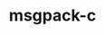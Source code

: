 ---
title: "msgpack-c"
layout: cache
categories: [package, develop]
meta: {"compilers": ["gcc@10.5.0", "gcc@11.4.0", "gcc@13.2.0", "gcc@13.3.0"], "num_specs": 20, "num_specs_by_stack": {"developer-tools-aarch64-linux-gnu": 5, "developer-tools-x86_64_v3-linux-gnu": 5, "e4s": 5, "ml-linux-x86_64-rocm": 5, "root": 20}, "oss": ["centos7", "rhel8", "ubuntu22.04", "ubuntu24.04"], "platforms": ["linux"], "stacks": ["developer-tools-aarch64-linux-gnu", "developer-tools-x86_64_v3-linux-gnu", "e4s", "ml-linux-x86_64-rocm", "root"], "targets": ["aarch64", "x86_64_v3"], "versions": ["3.1.1"]}
spec_details: [{"compiler": "gcc@13.2.0", "hash": "67yzfie3d76zmyaxerxxxpjiwrw3t2tn", "os": "ubuntu24.04", "platform": "linux", "size": "-", "stacks": ["ml-linux-x86_64-rocm", "root"], "target": "x86_64_v3", "variants": ["build_system=cmake", "build_type=Release", "generator=make", "~ipo"], "versions": ["3.1.1"]}, {"compiler": "gcc@11.4.0", "hash": "6esjbo5sgwo2fgjjyemirqamtp3rxjil", "os": "ubuntu22.04", "platform": "linux", "size": "-", "stacks": ["e4s", "root"], "target": "x86_64_v3", "variants": ["build_system=cmake", "build_type=Release", "generator=make", "~ipo"], "versions": ["3.1.1"]}, {"compiler": "gcc@13.2.0", "hash": "bsgcq6tdrg3ncvqlhdaq6cvm3qxwqdcv", "os": "ubuntu24.04", "platform": "linux", "size": "-", "stacks": ["ml-linux-x86_64-rocm", "root"], "target": "x86_64_v3", "variants": ["build_system=cmake", "build_type=Release", "generator=make", "~ipo"], "versions": ["3.1.1"]}, {"compiler": "gcc@13.3.0", "hash": "d7uuse3zcpvzcwj4vtwf2yypfm2wzzt7", "os": "rhel8", "platform": "linux", "size": "-", "stacks": ["developer-tools-aarch64-linux-gnu", "root"], "target": "aarch64", "variants": ["build_system=cmake", "build_type=Release", "generator=make", "~ipo"], "versions": ["3.1.1"]}, {"compiler": "gcc@13.2.0", "hash": "epdo3adpy2rwkfqrwqjbx5zfjia74euf", "os": "ubuntu24.04", "platform": "linux", "size": "-", "stacks": ["ml-linux-x86_64-rocm", "root"], "target": "x86_64_v3", "variants": ["build_system=cmake", "build_type=Release", "generator=make", "~ipo"], "versions": ["3.1.1"]}, {"compiler": "gcc@13.3.0", "hash": "fg7tbm2lxxqclq54p6e7hynmtwej52ur", "os": "rhel8", "platform": "linux", "size": "-", "stacks": ["developer-tools-aarch64-linux-gnu", "root"], "target": "aarch64", "variants": ["build_system=cmake", "build_type=Release", "generator=make", "~ipo"], "versions": ["3.1.1"]}, {"compiler": "gcc@13.2.0", "hash": "i7mb6f2irkiewfrlyyu7namk4ikqjlh7", "os": "ubuntu24.04", "platform": "linux", "size": "-", "stacks": ["ml-linux-x86_64-rocm", "root"], "target": "x86_64_v3", "variants": ["build_system=cmake", "build_type=Release", "generator=make", "~ipo"], "versions": ["3.1.1"]}, {"compiler": "gcc@10.5.0", "hash": "jedxbu7n76zpnxqsu4nj24k3qpt2jt3v", "os": "centos7", "platform": "linux", "size": "-", "stacks": ["developer-tools-x86_64_v3-linux-gnu", "root"], "target": "x86_64_v3", "variants": ["build_system=cmake", "build_type=Release", "generator=make", "~ipo"], "versions": ["3.1.1"]}, {"compiler": "gcc@11.4.0", "hash": "kuwpr34bzv3hm3cx4otmwkriytc6p6e5", "os": "ubuntu22.04", "platform": "linux", "size": "-", "stacks": ["e4s", "root"], "target": "x86_64_v3", "variants": ["build_system=cmake", "build_type=Release", "generator=make", "~ipo"], "versions": ["3.1.1"]}, {"compiler": "gcc@11.4.0", "hash": "lgxmc5fhpvedde5okmza4sked6mrfnjd", "os": "ubuntu22.04", "platform": "linux", "size": "-", "stacks": ["e4s", "root"], "target": "x86_64_v3", "variants": ["build_system=cmake", "build_type=Release", "generator=make", "~ipo"], "versions": ["3.1.1"]}, {"compiler": "gcc@10.5.0", "hash": "llgsrzvh2aeqoduz6kvs3lmolladdygb", "os": "centos7", "platform": "linux", "size": "-", "stacks": ["developer-tools-x86_64_v3-linux-gnu", "root"], "target": "x86_64_v3", "variants": ["build_system=cmake", "build_type=Release", "generator=make", "~ipo"], "versions": ["3.1.1"]}, {"compiler": "gcc@13.2.0", "hash": "okx56rlgbpaacllzgdotdlqx3445wjl5", "os": "ubuntu24.04", "platform": "linux", "size": "-", "stacks": ["ml-linux-x86_64-rocm", "root"], "target": "x86_64_v3", "variants": ["build_system=cmake", "build_type=Release", "generator=make", "~ipo"], "versions": ["3.1.1"]}, {"compiler": "gcc@10.5.0", "hash": "ptx5kkksthzfnevkouf4pcdykufg4oja", "os": "centos7", "platform": "linux", "size": "-", "stacks": ["developer-tools-x86_64_v3-linux-gnu", "root"], "target": "x86_64_v3", "variants": ["build_system=cmake", "build_type=Release", "generator=make", "~ipo"], "versions": ["3.1.1"]}, {"compiler": "gcc@13.3.0", "hash": "qp5mhtz2xp6kmvxak3jolssovib5bbgo", "os": "rhel8", "platform": "linux", "size": "-", "stacks": ["developer-tools-aarch64-linux-gnu", "root"], "target": "aarch64", "variants": ["build_system=cmake", "build_type=Release", "generator=make", "~ipo"], "versions": ["3.1.1"]}, {"compiler": "gcc@11.4.0", "hash": "qswiuufauoi3loy33i6d7xwywfwvdbtn", "os": "ubuntu22.04", "platform": "linux", "size": "-", "stacks": ["e4s", "root"], "target": "x86_64_v3", "variants": ["build_system=cmake", "build_type=Release", "generator=make", "~ipo"], "versions": ["3.1.1"]}, {"compiler": "gcc@10.5.0", "hash": "rcqlqdrqoymlnkq7ojlsbkdpgfve4fqs", "os": "centos7", "platform": "linux", "size": "-", "stacks": ["developer-tools-x86_64_v3-linux-gnu", "root"], "target": "x86_64_v3", "variants": ["build_system=cmake", "build_type=Release", "generator=make", "~ipo"], "versions": ["3.1.1"]}, {"compiler": "gcc@11.4.0", "hash": "usflqv5ds2hkaeatf5ypzvjo6ti27jwz", "os": "ubuntu22.04", "platform": "linux", "size": "-", "stacks": ["e4s", "root"], "target": "x86_64_v3", "variants": ["build_system=cmake", "build_type=Release", "generator=make", "~ipo"], "versions": ["3.1.1"]}, {"compiler": "gcc@10.5.0", "hash": "xxghwo72oxi26nesgjvfcq7q3l3q2imd", "os": "centos7", "platform": "linux", "size": "-", "stacks": ["developer-tools-x86_64_v3-linux-gnu", "root"], "target": "x86_64_v3", "variants": ["build_system=cmake", "build_type=Release", "generator=make", "~ipo"], "versions": ["3.1.1"]}, {"compiler": "gcc@13.3.0", "hash": "ybnyw3auvystba7wn3s75xajczxlfrfs", "os": "rhel8", "platform": "linux", "size": "-", "stacks": ["developer-tools-aarch64-linux-gnu", "root"], "target": "aarch64", "variants": ["build_system=cmake", "build_type=Release", "generator=make", "~ipo"], "versions": ["3.1.1"]}, {"compiler": "gcc@13.3.0", "hash": "zuvgijkv6whjmrzcbqk3gr3karfnsrs4", "os": "rhel8", "platform": "linux", "size": "-", "stacks": ["developer-tools-aarch64-linux-gnu", "root"], "target": "aarch64", "variants": ["build_system=cmake", "build_type=Release", "generator=make", "~ipo"], "versions": ["3.1.1"]}]
---